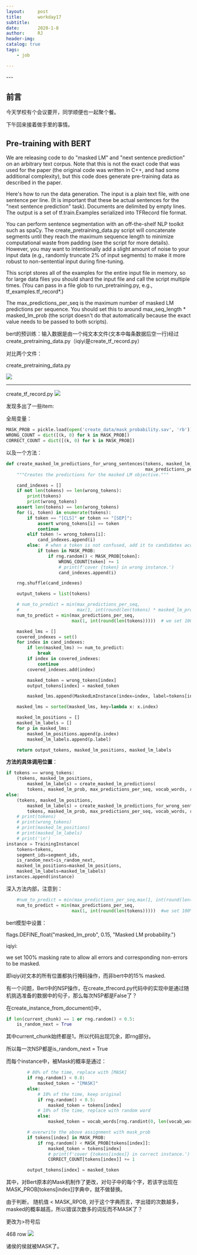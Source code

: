 ```yaml
---
layout:     post
title:      workday17
subtitle:   
date:       2020-1-8
author:     RJ
header-img: 
catalog: true
tags:
    - job

---
```

<p id = "build"></p>
---

## 前言
今天学校有个会议要开，同学顺便也一起聚个餐。

下午回来接着做手里的事情。



## Pre-training with BERT

We are releasing code to do "masked LM" and "next sentence prediction" on an arbitrary text corpus. Note that this is not the exact code that was used for the paper (the original code was written in C++, and had some additional complexity), but this code does generate pre-training data as described in the paper.

Here's how to run the data generation. The input is a plain text file, with one sentence per line. (It is important that these be actual sentences for the "next sentence prediction" task). Documents are delimited by empty lines. The output is a set of tf.train.Examples serialized into TFRecord file format.

You can perform sentence segmentation with an off-the-shelf NLP toolkit such as spaCy. The create_pretraining_data.py script will concatenate segments until they reach the maximum sequence length to minimize computational waste from padding (see the script for more details). However, you may want to intentionally add a slight amount of noise to your input data (e.g., randomly truncate 2% of input segments) to make it more robust to non-sentential input during fine-tuning.

This script stores all of the examples for the entire input file in memory, so for large data files you should shard the input file and call the script multiple times. (You can pass in a file glob to run_pretraining.py, e.g., tf_examples.tf_record*.)

The max_predictions_per_seq is the maximum number of masked LM predictions per sequence. You should set this to around max_seq_length * masked_lm_prob (the script doesn't do that automatically because the exact value needs to be passed to both scripts).

 bert的预训练：输入数据是由一个纯文本文件(文本中每条数据后空一行)经过create_pretraining_data.py（iqiyi是create_tf_record.py）

 对比两个文件：

create_pretraining_data.py

![](https://raw.githubusercontent.com/rejae/rejae.github.io/master/img/bert_create_data_20200108171806.png)

-----
create_tf_record.py
![](https://raw.githubusercontent.com/rejae/rejae.github.io/master/img/iqiyi_create_data_20200108172027.png)

发现多出了一些item:

全局变量：
```python
MASK_PROB = pickle.load(open('create_data/mask_probability.sav', 'rb'))
WRONG_COUNT = dict([(k, 0) for k in MASK_PROB])
CORRECT_COUNT = dict([(k, 0) for k in MASK_PROB])

```

以及一个方法：

```python
def create_masked_lm_predictions_for_wrong_sentences(tokens, masked_lm_prob,
                                                     max_predictions_per_seq, vocab_words, rng, wrong_tokens):
    """Creates the predictions for the masked LM objective."""

    cand_indexes = []
    if not len(tokens) == len(wrong_tokens):
        print(tokens)
        print(wrong_tokens)
    assert len(tokens) == len(wrong_tokens)
    for (i, token) in enumerate(tokens):
        if token == "[CLS]" or token == "[SEP]":
            assert wrong_tokens[i] == token
            continue
        elif token != wrong_tokens[i]:
            cand_indexes.append(i)
        else:  # when a token is not confused, add it to candidates according to its mask probability
            if token in MASK_PROB:
                if rng.random() < MASK_PROB[token]:
                    WRONG_COUNT[token] += 1
                    # print(f'cover {token} in wrong instance.')
                    cand_indexes.append(i)

    rng.shuffle(cand_indexes)

    output_tokens = list(tokens)

    # num_to_predict = min(max_predictions_per_seq,
    #                      max(1, int(round(len(tokens) * masked_lm_prob ))))
    num_to_predict = min(max_predictions_per_seq,
                         max(1, int(round(len(tokens)))))  # we set 100% masking rate to allow all errors and corresponding non-errors to be masked

    masked_lms = []
    covered_indexes = set()
    for index in cand_indexes:
        if len(masked_lms) >= num_to_predict:
            break
        if index in covered_indexes:
            continue
        covered_indexes.add(index)

        masked_token = wrong_tokens[index]
        output_tokens[index] = masked_token

        masked_lms.append(MaskedLmInstance(index=index, label=tokens[index]))

    masked_lms = sorted(masked_lms, key=lambda x: x.index)

    masked_lm_positions = []
    masked_lm_labels = []
    for p in masked_lms:
        masked_lm_positions.append(p.index)
        masked_lm_labels.append(p.label)

    return output_tokens, masked_lm_positions, masked_lm_labels
```

**方法的具体调用位置**：

```python
if tokens == wrong_tokens:
    (tokens, masked_lm_positions,
        masked_lm_labels) = create_masked_lm_predictions(
        tokens, masked_lm_prob, max_predictions_per_seq, vocab_words, rng)
else:
    (tokens, masked_lm_positions,
        masked_lm_labels) = create_masked_lm_predictions_for_wrong_sentences(
        tokens, masked_lm_prob, max_predictions_per_seq, vocab_words, rng, wrong_tokens)
    # print(tokens)
    # print(wrong_tokens)
    # print(masked_lm_positions)
    # print(masked_lm_labels)
    # print('\n')
instance = TrainingInstance(
    tokens=tokens,
    segment_ids=segment_ids,
    is_random_next=is_random_next,
    masked_lm_positions=masked_lm_positions,
    masked_lm_labels=masked_lm_labels)
instances.append(instance)
```

深入方法内部，注意到：

```python
    #num_to_predict = min(max_predictions_per_seq,max(1, int(round(len(tokens) * masked_lm_prob ))))
    num_to_predict = min(max_predictions_per_seq,
                         max(1, int(round(len(tokens)))))  #we set 100% masking rate to allow all errors and corresponding non-errors to be masked
```

bert模型中设置：

flags.DEFINE_float("masked_lm_prob", 0.15, "Masked LM probability.")

iqiyi:

we set 100% masking rate to allow all errors and corresponding non-errors to be masked.

即iqiyi对文本的所有位置都执行掩码操作，而非bert中的15% masked.

有一个问题，Bert中的NSP操作，在create_tfrecord.py代码中的实现中是通过随机挑选准备的数据中的句子，那么每次NSP都是False了？

在create_instance_from_document()中， 
```python
if len(current_chunk) == 1 or rng.random() < 0.5:
    is_random_next = True
```
其中current_chunk始终都是1，所以代码出现冗余，即rng部分。

所以每一次NSP都是is_random_next = True

而每个instance中，被Mask的概率是通过：
```python
        # 80% of the time, replace with [MASK]
        if rng.random() < 0.8:
            masked_token = "[MASK]"
        else:
            # 10% of the time, keep original
            if rng.random() < 0.5:
                masked_token = tokens[index]
            # 10% of the time, replace with random word
            else:
                masked_token = vocab_words[rng.randint(0, len(vocab_words) - 1)]

        # overwrite the above assignment with mask_prob
        if tokens[index] in MASK_PROB:
            if rng.random() < MASK_PROB[tokens[index]]:
                masked_token = tokens[index]
                # print(f'cover {tokens[index]} in correct instance.')
                CORRECT_COUNT[tokens[index]] += 1

        output_tokens[index] = masked_token
```
其中，对Bert原本的Mask机制作了更改，对句子中的每个字，若该字出现在MASK_PROB[tokens[index]]字典中，就不做替换。

由于判断， 随机值 < MASK_RPOB, 对于这个字典而言，字出错的次数越多，masked的概率越高，所以错误次数多的词反而不MASK了？

更改为>符号后

468 row
![](https://raw.githubusercontent.com/rejae/rejae.github.io/master/img/correct_20200108225746.png)

诸侯的侯就被MASK了。